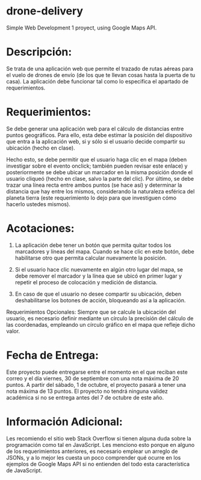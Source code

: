 # drone-delivery
Simple Web Development 1 proyect, using Google Maps API.

# Descripción:
Se trata de una aplicación web que permite el trazado de rutas aéreas para el vuelo de drones de envío (de los que te llevan cosas hasta la puerta de tu casa). La aplicación debe funcionar tal como lo especifica el apartado de requerimientos.

# Requerimientos:
Se debe generar una aplicación web para el cálculo de distancias entre puntos geográficos. Para ello, esta debe estimar la posición del dispositivo que entra a la aplicación web, si y sólo si el usuario decide compartir su ubicación (hecho en clase).

Hecho esto, se debe permitir que el usuario haga clic en el mapa (deben investigar sobre el evento onclick; también pueden revisar este enlace) y posteriormente se debe ubicar un marcador en la misma posición donde el usuario cliqueó (hecho en clase, salvo la parte del clic). Por último, se debe trazar una línea recta entre ambos puntos (se hace así) y determinar la distancia que hay entre los mismos, considerando la naturaleza esférica del planeta tierra (este requerimiento lo dejo para que investiguen cómo hacerlo ustedes mismos).

# Acotaciones:
1) La aplicación debe tener un botón que permita quitar todos los marcadores y líneas del mapa. Cuando se hace clic en este botón, debe habilitarse otro que permita calcular nuevamente la posición.

2) Si el usuario hace clic nuevamente en algún otro lugar del mapa, se debe remover el marcador y la línea que se ubicó en primer lugar y repetir el proceso de colocación y medición de distancia.

3) En caso de que el usuario no desee compartir su ubicación, deben deshabilitarse los botones de acción, bloqueando así a la aplicación.

Requerimientos Opcionales:
Siempre que se calcule la ubicación del usuario, es necesario definir mediante un círculo la precisión del cálculo de las coordenadas, empleando un círculo gráfico en el mapa que refleje dicho valor.

# Fecha de Entrega:
Este proyecto puede entregarse entre el momento en el que reciban este correo y el día viernes, 30 de septiembre con una nota máxima de 20 puntos. A partir del sábado, 1 de octubre, el proyecto pasará a tener una nota máxima de 13 puntos. El proyecto no tendrá ninguna validez académica si no se entrega antes del 7 de octubre de este año.

# Información Adicional:
Les recomiendo el sitio web Stack Overflow si tienen alguna duda sobre la programación como tal en JavaScript. Les menciono esto porque en alguno de los requerimientos anteriores, es necesario emplear un arreglo de JSONs, y a lo mejor les cuesta un poco comprender qué ocurre en los ejemplos de Google Maps API si no entienden del todo esta característica de JavaScript.
